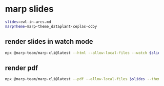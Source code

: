 
# marp slides

```bash
slides=cwl-in-arcs.md
marpTheme=marp-theme_dataplant-ceplas-ccby
```


## render slides in watch mode

```bash
npx @marp-team/marp-cli@latest --html --allow-local-files --watch $slides --theme-set $marpTheme ../../style/ --
```

## render pdf

```bash
npx @marp-team/marp-cli@latest --pdf --allow-local-files $slides --theme-set $marpTheme ../../style/ --
```